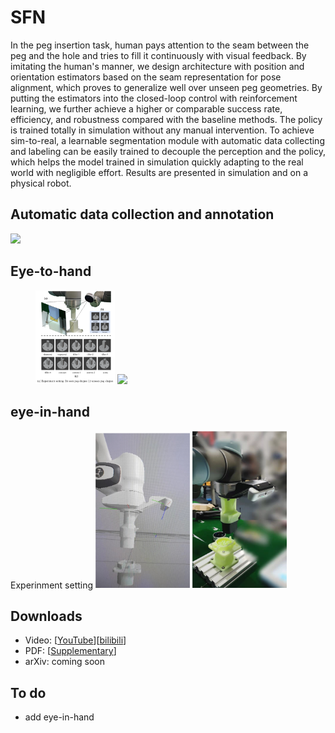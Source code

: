# SFN

In the peg insertion task,  human pays attention to the seam between the peg and the hole and tries to fill it continuously with visual feedback. By imitating the human's manner, we design architecture with position and orientation estimators based on the seam representation for pose alignment, which proves to generalize well over unseen peg geometries. By putting the estimators into the closed-loop control with reinforcement learning, we further achieve a higher or comparable success rate, efficiency, and robustness compared with the baseline methods. The policy is trained totally in simulation without any manual intervention. To achieve sim-to-real, a learnable segmentation module with automatic data collecting and labeling can be easily trained to decouple the perception and the policy, which helps the model trained in simulation quickly adapting to the real world with negligible effort. Results are presented in simulation and on a physical robot.

<!-- <center>![(a) experinment setting (b) seen peg shapes (c) unseen peg shapes](assets/cover.png)</center> -->

## Automatic data collection and annotation
<img src="assets/v1.gif" width="30%" ></img>


## Eye-to-hand

<figure class="half">
    <img src="assets/cover.png" width="30%" ></img>
    <img src="assets/v2.gif" width="30%" ></img>
</figure>



## eye-in-hand

Experinment setting
<img src="assets/sim.png" width="30%" ></img>
<img src="assets/real.png" width="30%" ></img>

<!-- <div align=center>
<img src="assets/cover.png" width="40%" ></img>
</div> -->

## Downloads

- Video: [[YouTube](https://www.youtube.com/watch?v=L5AhgDvevKA)][[bilibili](https://www.bilibili.com/video/BV1Zf4y1w7ea?spm_id_from=333.999.0.0)]
- PDF: [[Supplementary](https://xieliang555.github.io/post/text/icra_supplementary.pdf)]
- arXiv: coming soon


## To do

- add eye-in-hand

